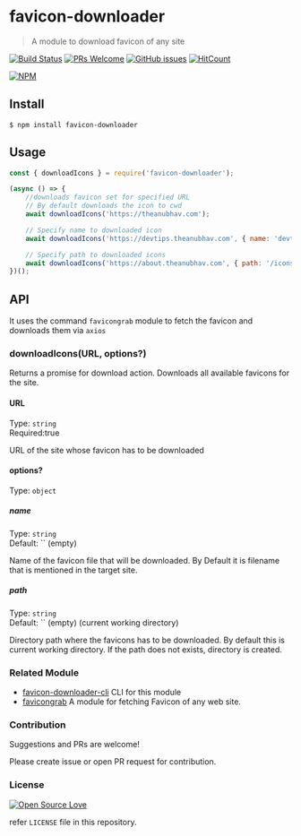 # favicon-downloader

> A module to download favicon of any site

[![Build Status](https://travis-ci.org/anubhavsrivastava/favicon-downloader.svg?branch=master)](https://travis-ci.org/anubhavsrivastava/favicon-downloader)
[![PRs Welcome](https://img.shields.io/badge/PRs-welcome-brightgreen.svg?style=flat-square)](http://makeapullrequest.com)
[![GitHub issues](https://img.shields.io/github/issues/anubhavsrivastava/favicon-downloader.svg?style=flat-square)](https://github.com/anubhavsrivastava/favicon-downloader/issues)
[![HitCount](http://hits.dwyl.io/anubhavsrivastava/favicon-downloader.svg)](http://hits.dwyl.io/anubhavsrivastava/favicon-downloader)

[![NPM](https://nodei.co/npm/favicon-downloader.png?downloads=true&stars=true)](https://nodei.co/npm/favicon-downloader/)

## Install

```
$ npm install favicon-downloader
```

## Usage

```javascript
const { downloadIcons } = require('favicon-downloader');

(async () => {
	//downloads favicon set for specified URL
	// By default downloads the icon to cwd
	await downloadIcons('https://theanubhav.com');

	// Specify name to downloaded icon
	await downloadIcons('https://devtips.theanubhav.com', { name: 'devtips.ico' });

	// Specify path to downloaded icons
	await downloadIcons('https://about.theanubhav.com', { path: '/icons/about' });
})();
```

## API

It uses the command `favicongrab` module to fetch the favicon and downloads them via `axios`

### downloadIcons(URL, options?)

Returns a promise for download action. Downloads all available favicons for the site.

#### URL

Type: `string`<br>
Required:true

URL of the site whose favicon has to be downloaded

#### options?

Type: `object`

##### name

Type: `string`<br>
Default: `` (empty)

Name of the favicon file that will be downloaded. By Default it is filename that is mentioned in the target site.

##### path

Type: `string`<br>
Default: `` (empty) (current working directory)

Directory path where the favicons has to be downloaded. By default this is current working directory. If the path does not exists, directory is created.

### Related Module

-   [favicon-downloader-cli](https://github.com/anubhavsrivastava/favicon-downloader-cli) CLI for this module
-   [favicongrab](https://github.com/anubhavsrivastava/favicongrab) A module for fetching Favicon of any web site.

### Contribution

Suggestions and PRs are welcome!

Please create issue or open PR request for contribution.

### License

[![Open Source Love](https://badges.frapsoft.com/os/mit/mit.svg?v=102)](LICENSE)

refer `LICENSE` file in this repository.
